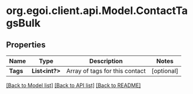 # org.egoi.client.api.Model.ContactTagsBulk
## Properties

Name | Type | Description | Notes
------------ | ------------- | ------------- | -------------
**Tags** | **List&lt;int?&gt;** | Array of tags for this contact | [optional] 

[[Back to Model list]](../README.md#documentation-for-models) [[Back to API list]](../README.md#documentation-for-api-endpoints) [[Back to README]](../README.md)

